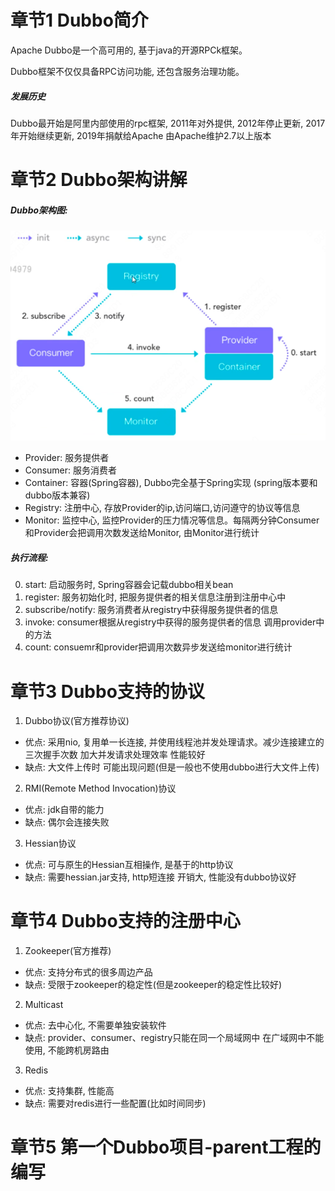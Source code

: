 # 章节1 Dubbo简介
Apache Dubbo是一个高可用的, 基于java的开源RPCk框架。

Dubbo框架不仅仅具备RPC访问功能, 还包含服务治理功能。

##### 发展历史
Dubbo最开始是阿里内部使用的rpc框架, 2011年对外提供, 2012年停止更新, 2017年开始继续更新, 2019年捐献给Apache 由Apache维护2.7以上版本


# 章节2 Dubbo架构讲解
##### Dubbo架构图:

![img.png](img.png)

- Provider: 服务提供者
- Consumer: 服务消费者
- Container: 容器(Spring容器), Dubbo完全基于Spring实现 (spring版本要和dubbo版本兼容)
- Registry: 注册中心, 存放Provider的ip,访问端口,访问遵守的协议等信息
- Monitor: 监控中心, 监控Provider的压力情况等信息。每隔两分钟Consumer和Provider会把调用次数发送给Monitor, 由Monitor进行统计

##### 执行流程:
0. start: 启动服务时, Spring容器会记载dubbo相关bean
1. register: 服务初始化时, 把服务提供者的相关信息注册到注册中心中
2. subscribe/notify: 服务消费者从registry中获得服务提供者的信息
3. invoke: consumer根据从registry中获得的服务提供者的信息 调用provider中的方法
4. count: consuemr和provider把调用次数异步发送给monitor进行统计

# 章节3 Dubbo支持的协议
1. Dubbo协议(官方推荐协议) <br/>
- 优点: 采用nio, 复用单一长连接, 并使用线程池并发处理请求。减少连接建立的三次握手次数 加大并发请求处理效率 性能较好
- 缺点: 大文件上传时 可能出现问题(但是一般也不使用dubbo进行大文件上传)

2. RMI(Remote Method Invocation)协议
- 优点: jdk自带的能力
- 缺点: 偶尔会连接失败

3. Hessian协议
- 优点: 可与原生的Hessian互相操作, 是基于的http协议
- 缺点: 需要hessian.jar支持, http短连接 开销大, 性能没有dubbo协议好

# 章节4 Dubbo支持的注册中心
1. Zookeeper(官方推荐)
- 优点: 支持分布式的很多周边产品
- 缺点: 受限于zookeeper的稳定性(但是zookeeper的稳定性比较好)

2. Multicast
- 优点: 去中心化, 不需要单独安装软件
- 缺点: provider、consumer、registry只能在同一个局域网中 在广域网中不能使用, 不能跨机房路由

3. Redis
- 优点: 支持集群, 性能高
- 缺点: 需要对redis进行一些配置(比如时间同步)

# 章节5 第一个Dubbo项目-parent工程的编写